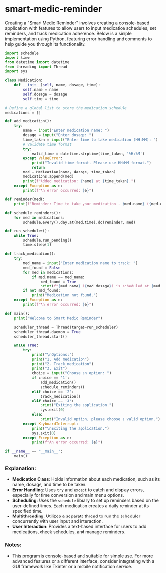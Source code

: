 # smart-medic-reminder

Creating a "Smart Medic Reminder" involves creating a console-based application with features to allow users to input medication schedules, set reminders, and track medication adherence. Below is a simple implementation using Python, featuring error handling and comments to help guide you through its functionality.

```python
import schedule
import time
from datetime import datetime
from threading import Thread
import sys

class Medication:
    def __init__(self, name, dosage, time):
        self.name = name
        self.dosage = dosage
        self.time = time

# Define a global list to store the medication schedule
medications = []

def add_medication():
    try:
        name = input("Enter medication name: ")
        dosage = input("Enter dosage: ")
        time_taken = input("Enter time to take medication (HH:MM): ")
        # Validate time format
        try:
            valid_time = datetime.strptime(time_taken, '%H:%M')
        except ValueError:
            print("Invalid time format. Please use HH:MM format.")
            return
        med = Medication(name, dosage, time_taken)
        medications.append(med)
        print(f"Added medication: {name} at {time_taken}.")
    except Exception as e:
        print(f"An error occurred: {e}")

def reminder(med):
    print(f"Reminder: Time to take your medication - {med.name} ({med.dosage}).")

def schedule_reminders():
    for med in medications:
        schedule.every().day.at(med.time).do(reminder, med)

def run_scheduler():
    while True:
        schedule.run_pending()
        time.sleep(1)

def track_medication():
    try:
        med_name = input("Enter medication name to track: ")
        med_found = False
        for med in medications:
            if med.name == med_name:
                med_found = True
                print(f"{med.name} ({med.dosage}) is scheduled at {med.time}.")
        if not med_found:
            print("Medication not found.")
    except Exception as e:
        print(f"An error occurred: {e}")

def main():
    print("Welcome to Smart Medic Reminder")
    
    scheduler_thread = Thread(target=run_scheduler)
    scheduler_thread.daemon = True
    scheduler_thread.start()

    while True:
        try:
            print("\nOptions:")
            print("1. Add medication")
            print("2. Track medication")
            print("3. Exit")
            choice = input("Choose an option: ")
            if choice == '1':
                add_medication()
                schedule_reminders()
            elif choice == '2':
                track_medication()
            elif choice == '3':
                print("Exiting the application.")
                sys.exit(0)
            else:
                print("Invalid option, please choose a valid option.")
        except KeyboardInterrupt:
            print("\nExiting the application.")
            sys.exit(0)
        except Exception as e:
            print(f"An error occurred: {e}")

if __name__ == "__main__":
    main()
```

### Explanation:
- **Medication Class**: Holds information about each medication, such as its name, dosage, and time to be taken.
- **Error Handling**: Uses `try` and `except` to catch and display errors, especially for time conversion and main menu options.
- **Scheduling**: Uses the `schedule` library to set up reminders based on the user-defined times. Each medication creates a daily reminder at its specified time.
- **Multithreading**: Utilizes a separate thread to run the scheduler concurrently with user input and interaction.
- **User Interaction**: Provides a text-based interface for users to add medications, check schedules, and manage reminders.

### Notes:
- This program is console-based and suitable for simple use. For more advanced features or a different interface, consider integrating with a GUI framework like Tkinter or a mobile notification service.